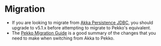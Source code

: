 # Migration

* If you are looking to migrate from [Akka Persistence JDBC](https://doc.akka.io/docs/akka-persistence-jdbc/current/migration.html), you should upgrade to v5.1.x before attempting to migrate to Pekko's equivalent.
* The [Pekko Migration Guide](https://pekko.apache.org/docs/pekko/1.0/project/migration-guides.html) is a good summary of the changes that you need to make when switching from Akka to Pekko.
